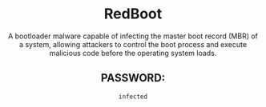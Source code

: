 <div align="center">

# RedBoot

A bootloader malware capable of infecting the master boot record (MBR) of a system, allowing attackers to control the boot process and execute malicious code before the operating system loads.

## PASSWORD: 

```
infected
```

</div>
